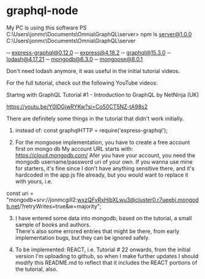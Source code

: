 ﻿# graphql-node
My PC is using this software
PS C:\Users\jonmc\Documents\Omnia\GraphQL\server> npm ls
server@1.0.0 C:\Users\jonmc\Documents\Omnia\GraphQL\server

─ express-graphql@0.12.0
─ express@4.18.2
─ graphql@15.3.0
─ lodash@4.17.21
─ mongodb@6.3.0
─ mongoose@8.0.1

Don't need lodash anymore, it was useful in the initial tutorial videos.

For the full tutorial, check out the following YouTube videos:

Startng with GraphQL Tutorial #1 - Introduction to GraphQL
by NetNinja (UK)

https://youtu.be/Y0lDGjwRYKw?si=Co50CT5NZ-tA98s2

There are definitely some things in the tutorial that didn't work initially.  
1. instead of: const graphqlHTTP = require('express-graphql');

2. For the mongoose implementation, you have to create a free account first on mongo db 
My account URL starts with:  https://cloud.mongodb.com/
Afer you have your account, you need the mongodb username/password uri of your own.  If you wanna use mine for starters, it's fine since
I don't have anything sensitive there, and it's hardcoded in the app.js file already, but you would want to replace it with yours, i.e.

const uri = "mongodb+srv://jonmcgill2:wxzQFvRxHibXLwu3@cluster0.r7ueebj.mongodb.net/?retryWrites=true&w=majority";

3. I have entered some data into mongodb, based on the tutorial, a small sample of books and authors.  
There's also some errored entries that might be there, from early implementation bugs, but they can be ignored safely.

4. To be implemented: REACT, i.e. Tutorial # 22 onwards, from the initial version I'm uploading to github, so when I make further updates
I should modify this README.md to reflect that it includes the REACT portions of the tutorial, also.
